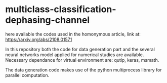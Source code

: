 # multiclass-classification-dephasing-channel
here available the codes used in the homonymous article, link at: https://arxiv.org/abs/2108.01571

In this repository both the code for data generation part and the several neural networks model applied for numerical studies are available.
Necessary dependance for virtual environment are:
qutip, keras, msmath. 

The data generation code makes use of the python multiprocess library for parallel computation. 
